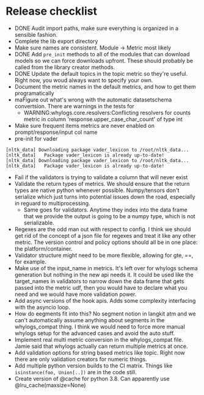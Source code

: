 

# Release checklist
- DONE Audit import paths, make sure everything is organized in a sensible fashion.
- Complete the lib export directory
- Make sure names are consistent. Module -> Metric most likely
- DONE Add `pre_init` methods to all of the modules that can download models so we can force downloads upfront. These should probably be called
  from the library creator methods.
- DONE Update the default topics in the topic metric so they're useful. Right now, you woud always want to specify your own.
- Document the metric names in the default metrics, and how to get them programatically
- maFigure out what's wrong with the automatic datasetschema convertsion. There are warnings in the tests for
    - WARNING:whylogs.core.resolvers:Conflicting resolvers for counts metric in column 'response.upper_case_char_count' of type int
- Make sure frequent items metrics are never enabled on prompt/response/input col name
- pre-init for vader
```
[nltk_data] Downloading package vader_lexicon to /root/nltk_data...
[nltk_data]   Package vader_lexicon is already up-to-date!
[nltk_data] Downloading package vader_lexicon to /root/nltk_data...
[nltk_data]   Package vader_lexicon is already up-to-date!
```
- Fail if the validators is trying to validate a column that will never exist 
- Validate the return types of metrics. We should ensure that the return types are native python whenever possible. Numpy/tensors don't
  serialize which just turns into potential issues down the road, especially in reguard to multiprocessing.
    - Same goes for validators. Anytime they index into the data frame that we provide the output is going to be a numpy type, which is not
      serializable.
- Regexes are the odd man out with respect to config. I think we should get rid of the concept of a json file for regexes and treat it like
  any other metric. The version control and policy options should all be in one place: the platform/container.
- Validator structure might need to be more flexible, allowing for gte, ==, for example.
- Make use of the input_name in metrics. It's left over for whylogs schema generation but nothing in the new api needs it. It could be used
  like the target_names in validators to narrow down the data frame that gets passed into the metric udf, then you would have to declare
  what you need and we would have more validation power.
- Add async versions of the hook apis. Adds some complexity interfacing with the asyncio loop.
- How do eegments fit into this? No segment notion in langkit atm and we can't automatically assume anything about segments in the
  whylogs_compat thing. I think we would need to force more manual whylogs setup for the advanced cases and avoid the auto stuff.
- Implement real multi metric conversion in the whylogs_compat file. Jamie said that whylogs actually can return multiple metrics at once.
- Add validation options for string based metrics like topic. Right now there are only validation creators for numeric things.
- Add multiple python version builds to the CI matrix. Things like `isinstance(foo, Union[..])` are in the code still.
- Create version of @cache for python 3.8. Can apparently use @lru_cache(maxsize=None)
